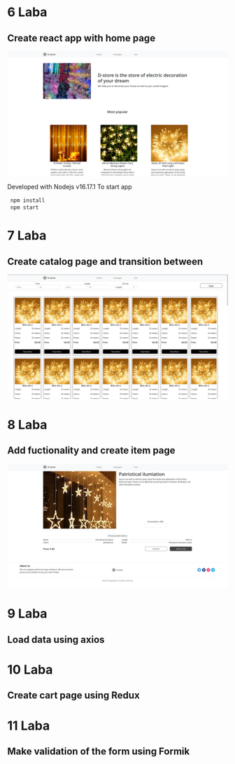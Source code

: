 # 6 Laba

## Create react app with home page

![Example](/images/example.png)

Developed with Nodejs v16.17.1
To start app 

```bash
 npm install
 npm start
```
# 7 Laba

## Create catalog page and transition between

![Example](/images/catalog.png)

# 8 Laba

## Add fuctionality and create item page

![Example](/images/item.png)


# 9 Laba

## Load data using axios

# 10 Laba

## Create cart page using Redux

# 11 Laba

## Make validation of the form using Formik
